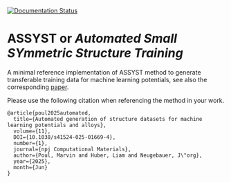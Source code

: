 [![Documentation Status](https://readthedocs.org/projects/assyst/badge/?version=stable)](https://assyst.readthedocs.io/stable/?badge=stable)

# ASSYST or _Automated Small SYmmetric Structure Training_

A minimal reference implementation of ASSYST method to generate transferable training data for machine learning potentials, see also the corresponding [paper](https://doi.org/10.1038/s41524-025-01669-4).

Please use the following citation when referencing the method in your work.

```
@article{poul2025automated,
  title={Automated generation of structure datasets for machine learning potentials and alloys},
  volume={11},
  DOI={10.1038/s41524-025-01669-4},
  number={1},
  journal={npj Computational Materials},
  author={Poul, Marvin and Huber, Liam and Neugebauer, J\"org},
  year={2025},
  month={Jun}
}
```

